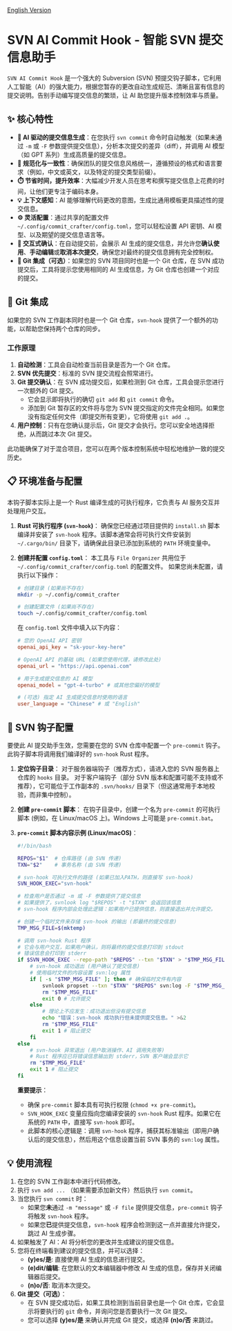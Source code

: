 [English Version](README.md)

# SVN AI Commit Hook - 智能 SVN 提交信息助手

`SVN AI Commit Hook` 是一个强大的 Subversion (SVN) 预提交钩子脚本，它利用人工智能（AI）的强大能力，根据您暂存的更改自动生成规范、清晰且富有信息的提交说明。告别手动编写提交信息的繁琐，让 AI 助您提升版本控制效率与质量。

## ✨ 核心特性

- **🤖 AI 驱动的提交信息生成**：在您执行 `svn commit` 命令时自动触发（如果未通过 `-m` 或 `-F` 参数提供提交信息），分析本次提交的差异（diff），并调用 AI 模型（如 GPT 系列）生成高质量的提交信息。
- **📝 规范化与一致性**：确保团队的提交信息风格统一，遵循预设的格式和语言要求（例如，中文或英文，以及特定的提交类型前缀）。
- **⏱️ 节省时间，提升效率**：大幅减少开发人员在思考和撰写提交信息上花费的时间，让他们更专注于编码本身。
- **💡 上下文感知**：AI 能够理解代码更改的意图，生成比通用模板更具描述性的提交信息。
- **⚙️ 灵活配置**：通过共享的配置文件 `~/.config/commit_crafter/config.toml`，您可以轻松设置 API 密钥、AI 模型、以及期望的提交信息语言等。
- **💬 交互式确认**：在自动提交前，会展示 AI 生成的提交信息，并允许您**确认使用**、**手动编辑**或**取消本次提交**，确保您对最终的提交信息拥有完全控制权。
- **🤝 Git 集成（可选）**：如果您的 SVN 项目同时也是一个 Git 仓库，在 SVN 成功提交后，工具将提示您使用相同的 AI 生成信息，为 Git 仓库也创建一个对应的提交。

## 🤝 Git 集成

如果您的 SVN 工作副本同时也是一个 Git 仓库，`svn-hook` 提供了一个额外的功能，以帮助您保持两个仓库的同步。

### 工作原理

1.  **自动检测**：工具会自动检查当前目录是否为一个 Git 仓库。
2.  **SVN 优先提交**：标准的 SVN 提交流程会照常进行。
3.  **Git 提交确认**：在 SVN 成功提交后，如果检测到 Git 仓库，工具会提示您进行一次额外的 Git 提交。
    -   它会显示即将执行的确切 `git add` 和 `git commit` 命令。
    -   添加到 Git 暂存区的文件将与您为 SVN 提交指定的文件完全相同。如果您没有指定任何文件（即提交所有变更），它将使用 `git add .`。
4.  **用户控制**：只有在您确认提示后，Git 提交才会执行。您可以安全地选择拒绝，从而跳过本次 Git 提交。

此功能确保了对于混合项目，您可以在两个版本控制系统中轻松地维护一致的提交历史。

## 📋 环境准备与配置

本钩子脚本实际上是一个 Rust 编译生成的可执行程序，它负责与 AI 服务交互并处理用户交互。

1.  **Rust 可执行程序 (`svn-hook`)**：
    确保您已经通过项目提供的 `install.sh` 脚本编译并安装了 `svn-hook` 程序。该脚本通常会将可执行文件安装到 `~/.cargo/bin/` 目录下，请确保此目录已添加到系统的 `PATH` 环境变量中。

2.  **创建并配置 `config.toml`**：
    本工具与 `File Organizer` 共用位于 `~/.config/commit_crafter/config.toml` 的配置文件。
    如果您尚未配置，请执行以下操作：
    ```bash
    # 创建目录 (如果尚不存在)
    mkdir -p ~/.config/commit_crafter
    
    # 创建配置文件 (如果尚不存在)
    touch ~/.config/commit_crafter/config.toml
    ```
    在 `config.toml` 文件中填入以下内容：
    ```toml
    # 您的 OpenAI API 密钥
    openai_api_key = "sk-your-key-here"

    # OpenAI API 的基础 URL (如果您使用代理，请修改此处)
    openai_url = "https://api.openai.com"

    # 用于生成提交信息的 AI 模型
    openai_model = "gpt-4-turbo" # 或其他您偏好的模型

    # (可选) 指定 AI 生成提交信息时使用的语言
    user_language = "Chinese" # 或 "English"
    ```

## 🔧 SVN 钩子配置

要使此 AI 提交助手生效，您需要在您的 SVN 仓库中配置一个 `pre-commit` 钩子。此钩子脚本将调用我们编译好的 `svn-hook` Rust 程序。

1.  **定位钩子目录**：
    对于服务器端钩子（推荐方式），请进入您的 SVN 服务器上仓库的 `hooks` 目录。
    对于客户端钩子（部分 SVN 版本和配置可能不支持或不推荐），它可能位于工作副本的 `.svn/hooks/` 目录下（但这通常用于本地校验，而非集中控制）。

2.  **创建 `pre-commit` 脚本**：
    在钩子目录中，创建一个名为 `pre-commit` 的可执行脚本 (例如，在 Linux/macOS 上)。Windows 上可能是 `pre-commit.bat`。

3.  **`pre-commit` 脚本内容示例 (Linux/macOS)**：
    ```bash
    #!/bin/bash

    REPOS="$1"  # 仓库路径 (由 SVN 传递)
    TXN="$2"    # 事务名称 (由 SVN 传递)

    # svn-hook 可执行文件的路径 (如果已加入PATH，则直接写 svn-hook)
    SVN_HOOK_EXEC="svn-hook"

    # 检查用户是否通过 -m 或 -F 参数提供了提交信息
    # 如果提供了，svnlook log "$REPOS" -t "$TXN" 会返回该信息
    # svn-hook 程序内部会处理此逻辑：如果用户已提供信息，则直接退出并允许提交。

    # 创建一个临时文件来存储 svn-hook 的输出 (即最终的提交信息)
    TMP_MSG_FILE=$(mktemp)

    # 调用 svn-hook Rust 程序
    # 它会与用户交互，如果用户确认，则将最终的提交信息打印到 stdout
    # 错误信息会打印到 stderr
    if $SVN_HOOK_EXEC --repo-path "$REPOS" --txn "$TXN" > "$TMP_MSG_FILE"; then
        # svn-hook 成功退出 (用户确认了提交信息)
        # 使用临时文件的内容设置 svn:log 属性
        if [ -s "$TMP_MSG_FILE" ]; then # 确保临时文件有内容
            svnlook propset --txn "$TXN" "$REPOS" svn:log -F "$TMP_MSG_FILE"
            rm "$TMP_MSG_FILE"
            exit 0 # 允许提交
        else
            # 理论上不应发生：成功退出但没有提交信息
            echo "错误：svn-hook 成功执行但未提供提交信息。" >&2
            rm "$TMP_MSG_FILE"
            exit 1 # 阻止提交
        fi
    else
        # svn-hook 异常退出 (用户取消操作、AI 调用失败等)
        # Rust 程序应已将错误信息输出到 stderr，SVN 客户端会显示它
        rm "$TMP_MSG_FILE"
        exit 1 # 阻止提交
    fi
    ```
    **重要提示**：
    *   确保 `pre-commit` 脚本具有可执行权限 (`chmod +x pre-commit`)。
    *   `SVN_HOOK_EXEC` 变量应指向您编译安装的 `svn-hook` Rust 程序。如果它在系统的 `PATH` 中，直接写 `svn-hook` 即可。
    *   此脚本的核心逻辑是：调用 `svn-hook` 程序，捕获其标准输出（即用户确认后的提交信息），然后用这个信息设置当前 SVN 事务的 `svn:log` 属性。

## 💡 使用流程

1.  在您的 SVN 工作副本中进行代码修改。
2.  执行 `svn add ...` （如果需要添加新文件）然后执行 `svn commit`。
3.  当您执行 `svn commit` 时：
    *   如果您**未**通过 `-m "message"` 或 `-F file` 提供提交信息，`pre-commit` 钩子将触发 `svn-hook` 程序。
    *   如果您**已**提供提交信息，`svn-hook` 程序会检测到这一点并直接允许提交，跳过 AI 生成步骤。
4.  如果触发了 AI：AI 将分析您的更改并生成建议的提交信息。
5.  您将在终端看到建议的提交信息，并可以选择：
    - **(y)es/是**: 直接使用 AI 生成的信息进行提交。
    - **(e)dit/编辑**: 在您默认的文本编辑器中修改 AI 生成的信息，保存并关闭编辑器后提交。
    - **(n)o/否**: 取消本次提交。
6.  **Git 提交（可选）**：
    *   在 SVN 提交成功后，如果工具检测到当前目录也是一个 Git 仓库，它会显示将要执行的 `git` 命令，并询问您是否要执行一次 Git 提交。
    *   您可以选择 **(y)es/是** 来确认并完成 Git 提交，或选择 **(n)o/否** 来跳过。
